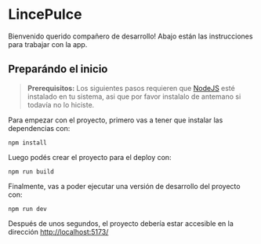 # LincePulce

Bienvenido querido compañero de desarrollo! Abajo están las instrucciones para trabajar con la app. 

## Preparándo el inicio

> **Prerequisitos:**
> Los siguientes pasos requieren que [NodeJS](https://nodejs.org/en/) esté instalado en tu sistema, asi que por favor
> instalalo de antemano si todavía no lo hiciste.

Para empezar con el proyecto, primero vas a tener que instalar las dependencias con:

```
npm install
```

Luego podés crear el proyecto para el deploy con:

```
npm run build
```
Finalmente, vas a poder ejecutar una versión de desarrollo del proyecto con:

```
npm run dev
```

Después de unos segundos, el proyecto debería estar accesible en la dirección
[http://localhost:5173/](http://localhost:5173/)



